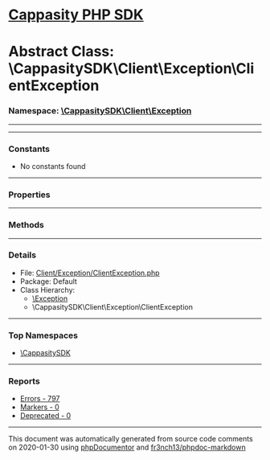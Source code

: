 # [Cappasity PHP SDK](../home.md)

# Abstract Class: \CappasitySDK\Client\Exception\ClientException
### Namespace: [\CappasitySDK\Client\Exception](../namespaces/CappasitySDK.Client.Exception.md)
---
---
### Constants
* No constants found
---
### Properties
---
### Methods
---
### Details
* File: [Client/Exception/ClientException.php](../files/Client.Exception.ClientException.md)
* Package: Default
* Class Hierarchy: 
  * [\Exception]()
  * \CappasitySDK\Client\Exception\ClientException


---

### Top Namespaces

* [\CappasitySDK](../namespaces/CappasitySDK.html.md)

---

### Reports
* [Errors - 797](../reports/errors.md)
* [Markers - 0](../reports/markers.md)
* [Deprecated - 0](../reports/deprecated.md)

---

This document was automatically generated from source code comments on 2020-01-30 using [phpDocumentor](http://www.phpdoc.org/) and [fr3nch13/phpdoc-markdown](https://github.com/fr3nch13/phpdoc-markdown)
